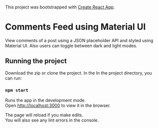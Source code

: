 This project was bootstrapped with [Create React App](https://github.com/facebook/create-react-app).

# Comments Feed using Material UI

View comments of a post using a JSON placeholder API and styled using Material UI. Also users can toggle between dark and light modes.

## Running the project

Download the zip or clone the project. In the In the project directory, you can run:

### `npm start`

Runs the app in the development mode.<br />
Open [http://localhost:3000](http://localhost:3000) to view it in the browser.

The page will reload if you make edits.<br />
You will also see any lint errors in the console.
